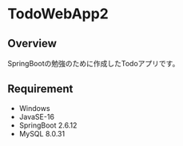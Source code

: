 # TodoWebApp2

## Overview
SpringBootの勉強のために作成したTodoアプリです。

## Requirement
- Windows
- JavaSE-16
- SpringBoot 2.6.12
- MySQL 8.0.31
